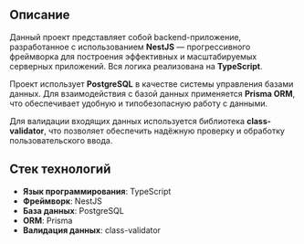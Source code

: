 ## Описание

Данный проект представляет собой backend-приложение, разработанное с использованием **NestJS** — прогрессивного фреймворка для построения эффективных и масштабируемых серверных приложений. Вся логика реализована на **TypeScript**.

Проект использует **PostgreSQL** в качестве системы управления базами данных. Для взаимодействия с базой данных применяется **Prisma ORM**, что обеспечивает удобную и типобезопасную работу с данными.

Для валидации входящих данных используется библиотека **class-validator**, что позволяет обеспечить надёжную проверку и обработку пользовательского ввода.

## Стек технологий

- **Язык программирования**: TypeScript  
- **Фреймворк**: NestJS  
- **База данных**: PostgreSQL  
- **ORM**: Prisma  
- **Валидация данных**: class-validator 
